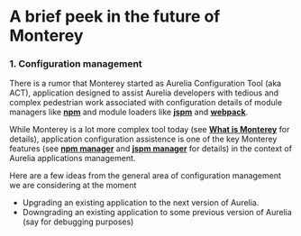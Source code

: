 # A brief peek in the future of Monterey

### 1. Configuration management
There is a rumor that Monterey started as Aurelia Configuration Tool (aka ACT), application designed to assist Aurelia developers with tedious and complex pedestrian work associated with configuration details of module managers like **[npm](https://www.npmjs.com/)** and module loaders like **[jspm](http://jspm.io/)** and **[webpack](http://webpack.github.io/docs/)**.

While Monterey is a lot more complex tool today (see **[What is Monterey](../introduction/what_is_monterey.html)** for details), application configuration assistence is one of the key Monterey features (see **[npm manager](../features/npm_manager.html)** and **[jspm manager](../features/jspm_manager.html)** for details) in the context of Aurelia applications management.

Here are a few ideas from the general area of configuration management we are considering at the moment

- Upgrading an existing application to the next version of Aurelia.
- Downgrading an existing application to some previous version of Aurelia (say for debugging purposes)



